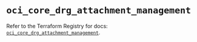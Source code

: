 # `oci_core_drg_attachment_management`

Refer to the Terraform Registry for docs: [`oci_core_drg_attachment_management`](https://registry.terraform.io/providers/oracle/oci/6.37.0/docs/resources/core_drg_attachment_management).
